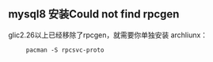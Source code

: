 ## mysql8 安装Could not find rpcgen

glic2.26以上已经移除了rpcgen，就需要你单独安装
archliunx：

         pacman -S rpcsvc-proto    

